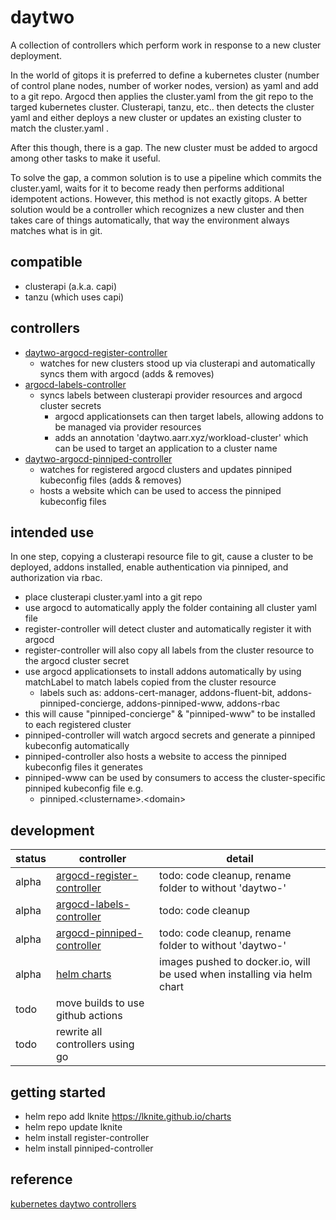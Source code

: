 # daytwo
A collection of controllers which perform work in response to a new cluster deployment.

In the world of gitops it is preferred to define a kubernetes cluster (number of control plane nodes, number of
worker nodes, version) as yaml and add to a git repo.  Argocd then applies the cluster.yaml from the git repo to
the targed kubernetes cluster.  Clusterapi, tanzu, etc.. then detects the cluster yaml and either deploys a new
cluster or updates an existing cluster to match the cluster.yaml .

After this though, there is a gap.  The new cluster must be added to argocd among other tasks to make it useful.

To solve the gap, a common solution is to use a pipeline which commits the cluster.yaml, waits for it to become
ready then performs additional idempotent actions.  However, this method is not exactly gitops.  A better solution
would be a controller which recognizes a new cluster and then takes care of things automatically, that way the
environment always matches what is in git.

## compatible
- clusterapi (a.k.a. capi)
- tanzu (which uses capi)

## controllers
- [daytwo-argocd-register-controller](https://github.com/lknite/daytwo/tree/main/daytwo-argocd-register-controller)
  - watches for new clusters stood up via clusterapi and automatically syncs them with argocd (adds & removes)
- [argocd-labels-controller](https://github.com/lknite/daytwo/tree/main/argocd-labels-controller)
  - syncs labels between clusterapi provider resources and argocd cluster secrets
    - argocd applicationsets can then target labels, allowing addons to be managed via provider resources
    - adds an annotation 'daytwo.aarr.xyz/workload-cluster' which can be used to target an application to a cluster name
- [daytwo-argocd-pinniped-controller](https://github.com/lknite/daytwo/tree/main/daytwo-argocd-pinniped-controller)
  - watches for registered argocd clusters and updates pinniped kubeconfig files (adds & removes)
  - hosts a website which can be used to access the pinniped kubeconfig files

## intended use
In one step, copying a clusterapi resource file to git, cause a cluster to be deployed, addons installed, enable authentication via pinniped, and authorization via rbac.

- place clusterapi cluster.yaml into a git repo
- use argocd to automatically apply the folder containing all cluster yaml file
- register-controller will detect cluster and automatically register it with argocd
- register-controller will also copy all labels from the cluster resource to the argocd cluster secret
- use argocd applicationsets to install addons automatically by using matchLabel to match labels copied from the cluster resource
  - labels such as: addons-cert-manager, addons-fluent-bit, addons-pinniped-concierge, addons-pinniped-www, addons-rbac
- this will cause "pinniped-concierge" & "pinniped-www" to be installed to each registered cluster
- pinniped-controller will watch argocd secrets and generate a pinniped kubeconfig automatically
- pinniped-controller also hosts a website to access the pinniped kubeconfig files it generates
- pinniped-www can be used by consumers to access the cluster-specific pinniped kubeconfig file e.g.
  - pinniped.\<clustername\>.\<domain\>

## development
| status  | controller                            | detail                                  |
|---------|---------------------------------------|-----------------------------------------|
| alpha   | [argocd-register-controller](https://github.com/lknite/daytwo/tree/main/daytwo-argocd-register-controller)     | todo: code cleanup, rename folder to without 'daytwo-' |
| alpha   | [argocd-labels-controller](https://github.com/lknite/daytwo/tree/main/argocd-labels-controller)     | todo: code cleanup |
| alpha   | [argocd-pinniped-controller](https://github.com/lknite/daytwo/tree/main/daytwo-argocd-pinniped-controller)     | todo: code cleanup, rename folder to without 'daytwo-' |
| alpha   | [helm charts](https://lknite.github.io/charts) | images pushed to docker.io, will be used when installing via helm chart |
| todo    | move builds to use github actions     |                                         |
| todo    | rewrite all controllers using go      |                                         |

## getting started
- helm repo add lknite https://lknite.github.io/charts
- helm repo update lknite
- helm install register-controller
- helm install pinniped-controller

## reference ##
[kubernetes daytwo controllers](https://www.travisloyd.xyz/2023/07/08/kubernetes-daytwo-controllers/)
